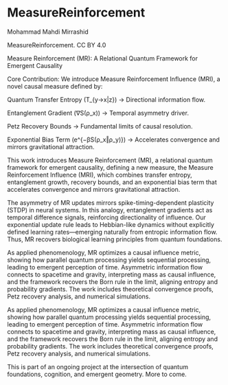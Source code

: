 # MeasureReinforcement
Mohammad Mahdi Mirrashid

MeasureReinforcement. CC BY 4.0


Measure Reinforcement (MR): A Relational Quantum Framework for Emergent Causality


Core Contribution:
We introduce Measure Reinforcement Influence (MRI), a novel causal measure defined by:

Quantum Transfer Entropy (T_{y→x|z}) → Directional information flow.

Entanglement Gradient (∇S(ρ_x)) → Temporal asymmetry driver.

Petz Recovery Bounds → Fundamental limits of causal resolution.

Exponential Bias Term (e^{−βS(ρ_x‖ρ_y)}) → Accelerates convergence and mirrors gravitational attraction.


This work introduces Measure Reinforcement (MR), a relational quantum framework for emergent causality, defining a new measure, the Measure Reinforcement Influence (MRI), which combines transfer entropy, entanglement growth, recovery bounds, and an exponential bias term that accelerates convergence and mirrors gravitational attraction.



The asymmetry of MR updates mirrors spike-timing-dependent plasticity (STDP) in neural systems. In this analogy, entanglement gradients act as temporal difference signals, reinforcing directionality of influence. Our exponential update rule leads to Hebbian-like dynamics without explicitly defined learning rates—emerging naturally from entropic information flow. Thus, MR recovers biological learning principles from quantum foundations.


As applied phenomenology, MR optimizes a causal influence metric, showing how parallel quantum processing yields sequential processing, leading to emergent perception of time. Asymmetric information flow connects to spacetime and gravity, interpreting mass as causal influence, and the framework recovers the Born rule in the limit, aligning entropy and probability gradients. The work includes theoretical convergence proofs, Petz recovery analysis, and numerical simulations.



As applied phenomenology, MR optimizes a causal influence metric, showing how parallel quantum processing yields sequential processing, leading to emergent perception of time. Asymmetric information flow connects to spacetime and gravity, interpreting mass as causal influence, and the framework recovers the Born rule in the limit, aligning entropy and probability gradients. The work includes theoretical convergence proofs, Petz recovery analysis, and numerical simulations.



This is part of an ongoing project at the intersection of quantum foundations, cognition, and emergent geometry. More to come.
